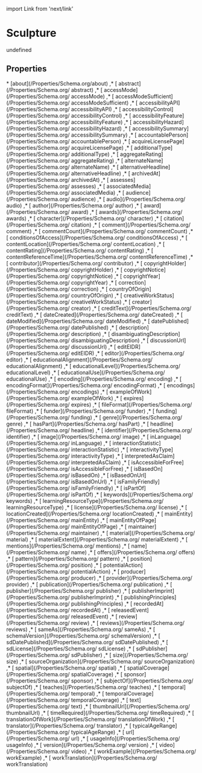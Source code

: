 import Link from 'next/link'
# Sculpture

undefined

## Properties

<Grid>
* [about](/Properties/Schema.org/about)
,* [ abstract](/Properties/Schema.org/ abstract)
,* [ accessMode](/Properties/Schema.org/ accessMode)
,* [ accessModeSufficient](/Properties/Schema.org/ accessModeSufficient)
,* [ accessibilityAPI](/Properties/Schema.org/ accessibilityAPI)
,* [ accessibilityControl](/Properties/Schema.org/ accessibilityControl)
,* [ accessibilityFeature](/Properties/Schema.org/ accessibilityFeature)
,* [ accessibilityHazard](/Properties/Schema.org/ accessibilityHazard)
,* [ accessibilitySummary](/Properties/Schema.org/ accessibilitySummary)
,* [ accountablePerson](/Properties/Schema.org/ accountablePerson)
,* [ acquireLicensePage](/Properties/Schema.org/ acquireLicensePage)
,* [ additionalType](/Properties/Schema.org/ additionalType)
,* [ aggregateRating](/Properties/Schema.org/ aggregateRating)
,* [ alternateName](/Properties/Schema.org/ alternateName)
,* [ alternativeHeadline](/Properties/Schema.org/ alternativeHeadline)
,* [ archivedAt](/Properties/Schema.org/ archivedAt)
,* [ assesses](/Properties/Schema.org/ assesses)
,* [ associatedMedia](/Properties/Schema.org/ associatedMedia)
,* [ audience](/Properties/Schema.org/ audience)
,* [ audio](/Properties/Schema.org/ audio)
,* [ author](/Properties/Schema.org/ author)
,* [ award](/Properties/Schema.org/ award)
,* [ awards](/Properties/Schema.org/ awards)
,* [ character](/Properties/Schema.org/ character)
,* [ citation](/Properties/Schema.org/ citation)
,* [ comment](/Properties/Schema.org/ comment)
,* [ commentCount](/Properties/Schema.org/ commentCount)
,* [ conditionsOfAccess](/Properties/Schema.org/ conditionsOfAccess)
,* [ contentLocation](/Properties/Schema.org/ contentLocation)
,* [ contentRating](/Properties/Schema.org/ contentRating)
,* [ contentReferenceTime](/Properties/Schema.org/ contentReferenceTime)
,* [ contributor](/Properties/Schema.org/ contributor)
,* [ copyrightHolder](/Properties/Schema.org/ copyrightHolder)
,* [ copyrightNotice](/Properties/Schema.org/ copyrightNotice)
,* [ copyrightYear](/Properties/Schema.org/ copyrightYear)
,* [ correction](/Properties/Schema.org/ correction)
,* [ countryOfOrigin](/Properties/Schema.org/ countryOfOrigin)
,* [ creativeWorkStatus](/Properties/Schema.org/ creativeWorkStatus)
,* [ creator](/Properties/Schema.org/ creator)
,* [ creditText](/Properties/Schema.org/ creditText)
,* [ dateCreated](/Properties/Schema.org/ dateCreated)
,* [ dateModified](/Properties/Schema.org/ dateModified)
,* [ datePublished](/Properties/Schema.org/ datePublished)
,* [ description](/Properties/Schema.org/ description)
,* [ disambiguatingDescription](/Properties/Schema.org/ disambiguatingDescription)
,* [ discussionUrl](/Properties/Schema.org/ discussionUrl)
,* [ editEIDR](/Properties/Schema.org/ editEIDR)
,* [ editor](/Properties/Schema.org/ editor)
,* [ educationalAlignment](/Properties/Schema.org/ educationalAlignment)
,* [ educationalLevel](/Properties/Schema.org/ educationalLevel)
,* [ educationalUse](/Properties/Schema.org/ educationalUse)
,* [ encoding](/Properties/Schema.org/ encoding)
,* [ encodingFormat](/Properties/Schema.org/ encodingFormat)
,* [ encodings](/Properties/Schema.org/ encodings)
,* [ exampleOfWork](/Properties/Schema.org/ exampleOfWork)
,* [ expires](/Properties/Schema.org/ expires)
,* [ fileFormat](/Properties/Schema.org/ fileFormat)
,* [ funder](/Properties/Schema.org/ funder)
,* [ funding](/Properties/Schema.org/ funding)
,* [ genre](/Properties/Schema.org/ genre)
,* [ hasPart](/Properties/Schema.org/ hasPart)
,* [ headline](/Properties/Schema.org/ headline)
,* [ identifier](/Properties/Schema.org/ identifier)
,* [ image](/Properties/Schema.org/ image)
,* [ inLanguage](/Properties/Schema.org/ inLanguage)
,* [ interactionStatistic](/Properties/Schema.org/ interactionStatistic)
,* [ interactivityType](/Properties/Schema.org/ interactivityType)
,* [ interpretedAsClaim](/Properties/Schema.org/ interpretedAsClaim)
,* [ isAccessibleForFree](/Properties/Schema.org/ isAccessibleForFree)
,* [ isBasedOn](/Properties/Schema.org/ isBasedOn)
,* [ isBasedOnUrl](/Properties/Schema.org/ isBasedOnUrl)
,* [ isFamilyFriendly](/Properties/Schema.org/ isFamilyFriendly)
,* [ isPartOf](/Properties/Schema.org/ isPartOf)
,* [ keywords](/Properties/Schema.org/ keywords)
,* [ learningResourceType](/Properties/Schema.org/ learningResourceType)
,* [ license](/Properties/Schema.org/ license)
,* [ locationCreated](/Properties/Schema.org/ locationCreated)
,* [ mainEntity](/Properties/Schema.org/ mainEntity)
,* [ mainEntityOfPage](/Properties/Schema.org/ mainEntityOfPage)
,* [ maintainer](/Properties/Schema.org/ maintainer)
,* [ material](/Properties/Schema.org/ material)
,* [ materialExtent](/Properties/Schema.org/ materialExtent)
,* [ mentions](/Properties/Schema.org/ mentions)
,* [ name](/Properties/Schema.org/ name)
,* [ offers](/Properties/Schema.org/ offers)
,* [ pattern](/Properties/Schema.org/ pattern)
,* [ position](/Properties/Schema.org/ position)
,* [ potentialAction](/Properties/Schema.org/ potentialAction)
,* [ producer](/Properties/Schema.org/ producer)
,* [ provider](/Properties/Schema.org/ provider)
,* [ publication](/Properties/Schema.org/ publication)
,* [ publisher](/Properties/Schema.org/ publisher)
,* [ publisherImprint](/Properties/Schema.org/ publisherImprint)
,* [ publishingPrinciples](/Properties/Schema.org/ publishingPrinciples)
,* [ recordedAt](/Properties/Schema.org/ recordedAt)
,* [ releasedEvent](/Properties/Schema.org/ releasedEvent)
,* [ review](/Properties/Schema.org/ review)
,* [ reviews](/Properties/Schema.org/ reviews)
,* [ sameAs](/Properties/Schema.org/ sameAs)
,* [ schemaVersion](/Properties/Schema.org/ schemaVersion)
,* [ sdDatePublished](/Properties/Schema.org/ sdDatePublished)
,* [ sdLicense](/Properties/Schema.org/ sdLicense)
,* [ sdPublisher](/Properties/Schema.org/ sdPublisher)
,* [ size](/Properties/Schema.org/ size)
,* [ sourceOrganization](/Properties/Schema.org/ sourceOrganization)
,* [ spatial](/Properties/Schema.org/ spatial)
,* [ spatialCoverage](/Properties/Schema.org/ spatialCoverage)
,* [ sponsor](/Properties/Schema.org/ sponsor)
,* [ subjectOf](/Properties/Schema.org/ subjectOf)
,* [ teaches](/Properties/Schema.org/ teaches)
,* [ temporal](/Properties/Schema.org/ temporal)
,* [ temporalCoverage](/Properties/Schema.org/ temporalCoverage)
,* [ text](/Properties/Schema.org/ text)
,* [ thumbnailUrl](/Properties/Schema.org/ thumbnailUrl)
,* [ timeRequired](/Properties/Schema.org/ timeRequired)
,* [ translationOfWork](/Properties/Schema.org/ translationOfWork)
,* [ translator](/Properties/Schema.org/ translator)
,* [ typicalAgeRange](/Properties/Schema.org/ typicalAgeRange)
,* [ url](/Properties/Schema.org/ url)
,* [ usageInfo](/Properties/Schema.org/ usageInfo)
,* [ version](/Properties/Schema.org/ version)
,* [ video](/Properties/Schema.org/ video)
,* [ workExample](/Properties/Schema.org/ workExample)
,* [ workTranslation](/Properties/Schema.org/ workTranslation)

</Grid>

